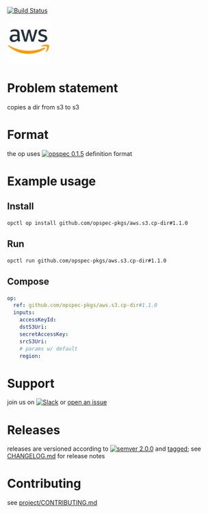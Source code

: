 [![Build Status](https://travis-ci.org/opspec-pkgs/aws.s3.cp-dir.svg?branch=master)](https://travis-ci.org/opspec-pkgs/aws.s3.cp-dir)

<img src="icon.svg" alt="icon" height="100px">

# Problem statement

copies a dir from s3 to s3

# Format

the op uses [![opspec 0.1.5](https://img.shields.io/badge/opspec-0.1.5-brightgreen.svg?colorA=6b6b6b&colorB=fc16be)](https://opspec.io/0.1.5) definition format

# Example usage

## Install

```shell
opctl op install github.com/opspec-pkgs/aws.s3.cp-dir#1.1.0
```

## Run

```
opctl run github.com/opspec-pkgs/aws.s3.cp-dir#1.1.0
```

## Compose

```yaml
op:
  ref: github.com/opspec-pkgs/aws.s3.cp-dir#1.1.0
  inputs:
    accessKeyId:
    dstS3Uri:
    secretAccessKey:
    srcS3Uri:
    # params w/ default
    region:
```

# Support

join us on
[![Slack](https://opctl-slackin.herokuapp.com/badge.svg)](https://opctl-slackin.herokuapp.com/)
or
[open an issue](https://github.com/opspec-pkgs/aws.s3.cp-dir/issues)

# Releases

releases are versioned according to
[![semver 2.0.0](https://img.shields.io/badge/semver-2.0.0-brightgreen.svg)](http://semver.org/spec/v2.0.0.html)
and [tagged](https://git-scm.com/book/en/v2/Git-Basics-Tagging); see
[CHANGELOG.md](CHANGELOG.md) for release notes

# Contributing

see
[project/CONTRIBUTING.md](https://github.com/opspec-pkgs/project/blob/master/CONTRIBUTING.md)
